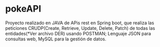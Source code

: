 # pokeAPI
Proyecto realizado en JAVA de APis rest en  Spring boot, que realiza las peticiones CRUDP(Create, Retrieve, Update, Delete, Patch) de todas las entidades(*Ver archivo DER) usando POSTMAN; Lenguaje JSON para consultas web, MySQL para la gestión de datos.
